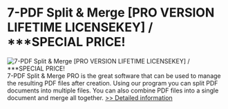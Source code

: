 # 7-PDF Split & Merge [PRO VERSION LIFETIME LICENSEKEY] / ***SPECIAL PRICE!
![7-PDF Split & Merge [PRO VERSION LIFETIME LICENSEKEY] / ***SPECIAL PRICE!](https://mycommerce.akamaized.net/api/pimages/P300373921/BIG/300373921.JPG)
7-PDF Split & Merge PRO is the great software that can be used to manage the resulting PDF files after creation. Using our program you can split PDF documents into multiple files. You can also combine PDF files into a single document and merge all together.
[>> Detailed information](https://secure.shareit.com/shareit/product.html?productid=300373921&affiliateid=200057808)
